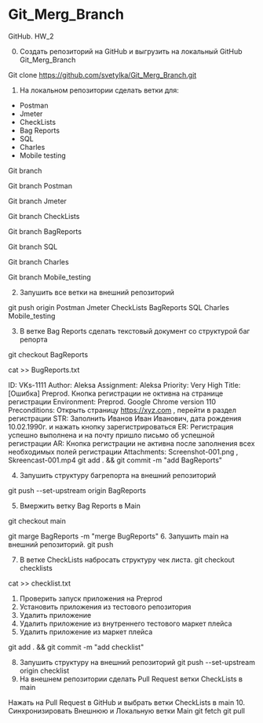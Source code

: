 # Git_Merg_Branch

GitHub. HW_2

0. Создать репозиторий на GitHub и выгрузить на локальный GitHub
Git_Merg_Branch

Git clone https://github.com/svetylka/Git_Merg_Branch.git
1. На локальном репозитории сделать ветки для:
- Postman
- Jmeter
- CheckLists
- Bag Reports
- SQL
- Charles
- Mobile testing

Git branch

Git branch Postman

Git branch Jmeter

Git branch CheckLists

Git branch BagReports

Git branch SQL

Git branch Charles

Git branch Mobile_testing

2. Запушить все ветки на внешний репозиторий

git push origin Postman Jmeter CheckLists BagReports SQL Charles Mobile_testing

3. В ветке Bag Reports сделать текстовый документ со структурой баг репорта

git checkout BagReports

cat >> BugReports.txt

ID: VKs-1111
Author: Aleksa
Assignment: Aleksa
Priority: Very High
Title: [Ошибка] Preprod. Кнопка регистрации не октивна на странице регистрации 
Environment: Preprod. Google Chrome version 110
Preconditions: Открыть страницу https://xyz.com , перейти в раздел регистрации
STR: Заполнить Иванов Иван Иванович, дата рождения 10.02.1990г. и нажать кнопку зарегистрироваться
ER: Регистрация успешно выполнена и на почту пришло письмо об успешной регистрации 
AR: Кнопка регистрации не активна после заполнения всех необходимых полей регистрации 
Attachments: Screenshot-001.png , Skreencast-001.mp4
git add . && git commit -m "add BagReports"

4. Запушить структуру багрепорта на внешний репозиторий

git push --set-upstream origin BagReports

5. Вмержить ветку Bag Reports в Main

git checkout main

git marge BagReports -m "merge BugReports"
6. Запушить main на внешний репозиторий.
git push

7. В ветке CheckLists набросать структуру чек листа.
git checkout checklists

cat >> checklist.txt

1. Проверить запуск приложения на Preprod
2. Установить приложения из тестового репозитория 
3. Удалить приложение
4. Удалить приложение из внутреннего тестового маркет плейса
5. Удалить приложение из маркет плейса

git add . && git commit -m "add checklist"

8. Запушить структуру на внешний репозиторий
git push --set-upstream origin checklist
9. На внешнем репозитории сделать Pull Request ветки CheckLists в main

Нажать на Pull Request в GitHub и выбрать ветки CheckLists в main
10. Синхронизировать Внешнюю и Локальную ветки Main
git fetch
git pull

